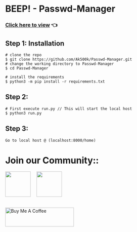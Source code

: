 # BEEP! - Passwd-Manager
### [Click here to view](https://passwdmanager.herokuapp.com/) 👈


## Step 1: Installation

```console
# clone the repo
$ git clone https://github.com/Ak500k/Passwd-Manager.git
# change the working directory to Passwd-Manager
$ cd Passwd-Manager

# install the requirements
$ python3 -m pip install -r requirements.txt
```


## Step 2: 
```
# First execute run.py // This will start the local host
$ python3 run.py
```
## Step 3: 
```
Go to local host @ (localhost:8000/home)
```



# Join our Community:: 
<a href="https://telegram.me/+cEvv7j4re49jNGZl">
    <img width="80px" src="https://www.vectorlogo.zone/logos/telegram/telegram-icon.svg" /></a>&ensp;&nbsp;&nbsp;
    <a href="https://www.instagram.com/geeky.ak/">
    <img width="80px" src="https://www.vectorlogo.zone/logos/instagram/instagram-icon.svg" />

<br>
    
<br><a href="https://ko-fi.com/geekyak" target="_blank"><img src="https://cdn.buymeacoffee.com/buttons/v2/default-yellow.png" alt="Buy Me A Coffee" style="height: 60px !important;width: 217px !important;" ></a>
